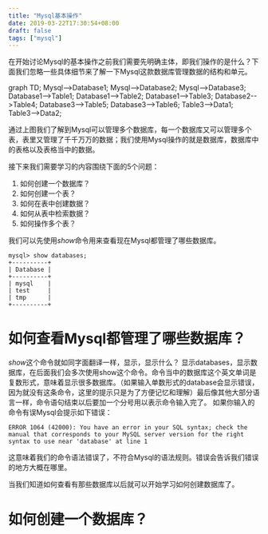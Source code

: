 ```yaml
---
title: "Mysql基本操作"
date: 2019-03-22T17:30:54+08:00
draft: false
tags: ["mysql"]
---
```


在开始讨论Mysql的基本操作之前我们需要先明确主体，即我们操作的是什么？下面我们忽略一些具体细节来了解一下Mysql这款数据库管理数据的结构和单元。

<div class="mermaid">
graph TD;
    Mysql-->Database1;
    Mysql-->Database2;
    Mysql-->Database3;
    Database1-->Table1;
    Database1-->Table2;
    Database1-->Table3;
    Database2-->Table4;
    Database3-->Table5;
    Database3-->Table6;
    Table3-->Data1;
    Table3-->Data2;
</div>

通过上图我们了解到Mysql可以管理多个数据库，每一个数据库又可以管理多个表，表里又管理了千千万万的数据；我们使用Mysql操作的就是数据库，数据库中的表格以及表格当中的数据。

接下来我们需要学习的内容围绕下面的5个问题：

1. 如何创建一个数据库？
2. 如何创建一个表？
3. 如何在表中创建数据？
4. 如何从表中检索数据？
5. 如何操作多个表？



我们可以先使用*show*命令用来查看现在Mysql都管理了哪些数据库。

```
mysql> show databases;
+----------+
| Database |
+----------+
| mysql    |
| test     |
| tmp      |
+----------+
```

# 如何查看Mysql都管理了哪些数据库？

*show*这个命令就如同字面翻译一样，显示，显示什么？ 显示databases，显示数据库，在后面我们会多次使用show这个命令。命令当中的数据库这个英文单词是复数形式，意味着显示很多数据库。（如果输入单数形式的database会显示错误，因为就没有这条命令，这里的提示只是为了方便记忆和理解）最后像其他大部分语言一样，命令语句结束以后要加一个分号用以表示命令输入完了。
如果你输入的命令有误Mysql会提示如下错误：
```
ERROR 1064 (42000): You have an error in your SQL syntax; check the manual that corresponds to your MySQL server version for the right syntax to use near 'database' at line 1
```
这意味着我们的命令语法错误了，不符合Mysql的语法规则。错误会告诉我们错误的地方大概在哪里。

当我们知道如何查看有那些数据库以后就可以开始学习如何创建数据库了。

# 如何创建一个数据库？
